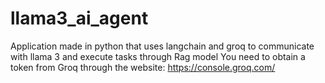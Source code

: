 # llama3_ai_agent
Application made in python that uses langchain and groq to communicate with llama 3 and execute tasks through Rag model
You need to obtain a token from Groq through the website: https://console.groq.com/
